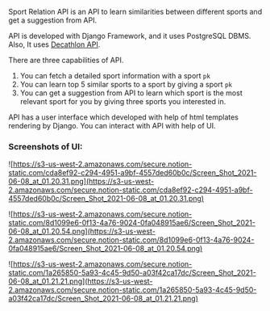 Sport Relation API is an API to learn similarities between different sports and get a suggestion from API.

API is developed with Django Framework, and it uses PostgreSQL DBMS. Also, It uses [Decathlon API](https://developers.decathlon.com/products/sports/docs).

There are three capabilities of API.

1. You can fetch a detailed sport information with a sport `pk`
2. You can learn top 5 similar sports to a sport by giving a sport `pk`
3. You can get a suggestion from API to learn which sport is the most relevant sport for you by giving three sports you interested in.

API has a user interface which developed with help of html templates rendering by Django. You can interact with API with help of UI.

### Screenshots of UI:

![https://s3-us-west-2.amazonaws.com/secure.notion-static.com/cda8ef92-c294-4951-a9bf-4557ded60b0c/Screen_Shot_2021-06-08_at_01.20.31.png](https://s3-us-west-2.amazonaws.com/secure.notion-static.com/cda8ef92-c294-4951-a9bf-4557ded60b0c/Screen_Shot_2021-06-08_at_01.20.31.png)

![https://s3-us-west-2.amazonaws.com/secure.notion-static.com/8d1099e6-0f13-4a76-9024-0fa048915ae6/Screen_Shot_2021-06-08_at_01.20.54.png](https://s3-us-west-2.amazonaws.com/secure.notion-static.com/8d1099e6-0f13-4a76-9024-0fa048915ae6/Screen_Shot_2021-06-08_at_01.20.54.png)

![https://s3-us-west-2.amazonaws.com/secure.notion-static.com/1a265850-5a93-4c45-9d50-a03f42ca17dc/Screen_Shot_2021-06-08_at_01.21.21.png](https://s3-us-west-2.amazonaws.com/secure.notion-static.com/1a265850-5a93-4c45-9d50-a03f42ca17dc/Screen_Shot_2021-06-08_at_01.21.21.png)
